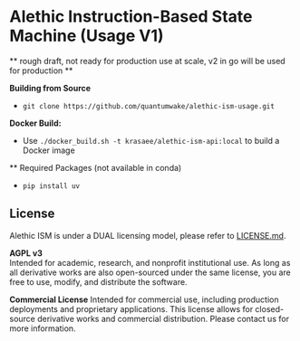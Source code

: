 # Alethic Instruction-Based State Machine (Usage V1)

** rough draft, not ready for production use at scale, v2 in go will be used for production **

**Building from Source**
- `git clone https://github.com/quantumwake/alethic-ism-usage.git`

**Docker Build:**
- Use `./docker_build.sh -t krasaee/alethic-ism-api:local` to build a Docker image

** Required Packages (not available in conda)
- `pip install uv`

## License
Alethic ISM is under a DUAL licensing model, please refer to [LICENSE.md](LICENSE.md).

**AGPL v3**  
Intended for academic, research, and nonprofit institutional use. As long as all derivative works are also open-sourced under the same license, you are free to use, modify, and distribute the software.

**Commercial License**
Intended for commercial use, including production deployments and proprietary applications. This license allows for closed-source derivative works and commercial distribution. Please contact us for more information.


